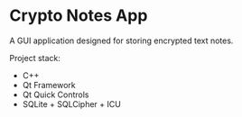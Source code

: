 # Crypto Notes App
A GUI application designed for storing encrypted text notes.

Project stack:
* C++
* Qt Framework
* Qt Quick Controls
* SQLite + SQLCipher + ICU
